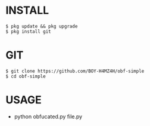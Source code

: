 # INSTALL
```
$ pkg update && pkg upgrade
$ pkg install git
```
# GIT
```
$ git clone https://github.com/BOY-H4MZ4H/obf-simple
$ cd obf-simple
```
# USAGE

- python obfucated.py file.py
